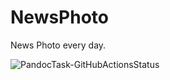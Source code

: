 # NewsPhoto
News Photo every day.  

![PandocTask-GitHubActionsStatus](https://img.shields.io/github/workflow/status/WitherZuo/NewsPhoto/PandocTask?label=PandocTask&logo=github&logoColor=white&style=for-the-badge)  
